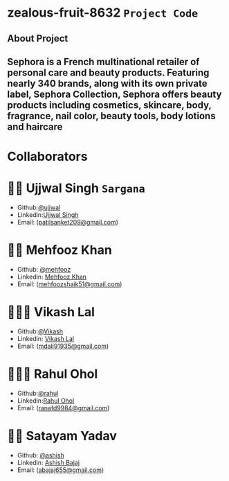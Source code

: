 # zealous-fruit-8632  `Project Code`

## About Project 
<h2>
Sephora is a French multinational retailer of personal care and beauty products. Featuring nearly 340 brands, along with its own private label, Sephora Collection, Sephora offers beauty products including cosmetics, skincare, body, fragrance, nail color, beauty tools, body lotions and haircare
</h2>


# Collaborators


# 🧔🏻 **Ujjwal Singh** `Sargana`

- Github:[@ujjwal](https://github.com/ujjwalsingh13feb)
- Linkedin:[Ujjwal Singh]()
- Email: (patilsanket209@gmail.com)

# 👨🏻 **Mehfooz Khan** 

- Github: [@mehfooz](https://github.com/mehfoozkhangithub)
- Linkedin: [Mehfooz Khan](https://www.linkedin.com/in/mehfoozkhan51/)
- Email: (mehfoozshaik51@gmail.com)

# 🧑🏻‍🦰 **Vikash Lal**

- Github:[@Vikash](https://github.com/mdali-11)
- Linkedin: [Vikash Lal](https://www.linkedin.com/in/md-ali11/)
- Email: (mdali91935@gmail.com)

# 👱🏻‍♂️ **Rahul Ohol**

- Github:[@rahul](https://github.com/Srahul2244)
- Linkedin:[Rahul Ohol](https://www.linkedin.com/in/rahul-singh-17b20a1b4/)
- Email: (ranafd9984@gmail.com)

# 🧑🏻 **Satayam Yadav**

- Github: [@ashish](https://github.com/abajaj655)
- Linkedin: [Ashish Bajaj](https://www.linkedin.com/in/ashish-bajaj-7299a3235/)
- Email: (abajaj655@gmail.com)
